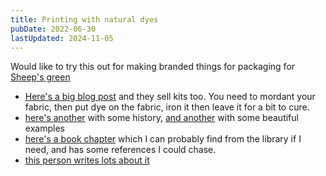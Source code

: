 ```yaml
---
title: Printing with natural dyes
pubDate: 2022-06-30
lastUpdated: 2024-11-05
---
```


Would like to try this out for making branded things for packaging for [Sheep's green](https://www.sheepsgreencrafts.co.uk)

- [Here's a big blog post](https://web.archive.org/web/20220524061225/https://www.sat-su-ma.studio/blogs/tips-and-ideas-on-natural-dyeing/printing-with-natural-dyes) and they sell kits too. You need to mordant your fabric, then put dye on the fabric, iron it then leave it for a bit to cure.
- [here's another](https://www.suzannedekel.com/post/printing-with-natural-dyes) with some history, [and another](https://www.jennydean.co.uk/printing-and-painting-with-natural-dye-extracts/) with some beautiful examples
- [here's a book chapter](https://link.springer.com/chapter/10.1007/978-3-030-38545-3_1) which I can probably find from the library if I need, and has some references I could chase.
- [this person writes lots about it](https://dancewithcolour.com/tag/natural-dye-printing/)
